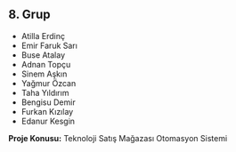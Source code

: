 ## 8. Grup
 
- Atilla Erdinç
- Emir Faruk Sarı
- Buse Atalay
- Adnan Topçu
- Sinem Aşkın
- Yağmur Özcan
- Taha Yıldırım
- Bengisu Demir
- Furkan Kızılay
- Edanur Kesgin

**Proje Konusu:** Teknoloji Satış Mağazası Otomasyon Sistemi
